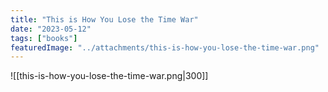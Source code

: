 ```yaml
---
title: "This is How You Lose the Time War"
date: "2023-05-12"
tags: ["books"]
featuredImage: "../attachments/this-is-how-you-lose-the-time-war.png"
---
```

![[this-is-how-you-lose-the-time-war.png|300]]